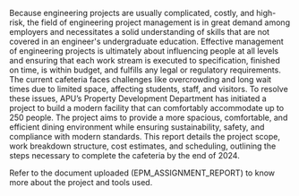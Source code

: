 Because engineering projects are usually complicated, costly, and high-risk, the field of engineering project management is in great demand among employers and necessitates a solid understanding of skills that are not covered in an engineer's undergraduate education. Effective management of engineering projects is ultimately about influencing people at all levels and ensuring that each work stream is executed to specification, finished on time, is within budget, and fulfills any legal or regulatory requirements. The current cafeteria faces challenges like overcrowding and long wait times due to limited space, affecting students, staff, and visitors. To resolve these issues, APU’s Property Development Department has initiated a project to build a modern facility that can comfortably accommodate up to 250 people. The project aims to provide a more spacious, comfortable, and efficient dining environment while ensuring sustainability, safety, and compliance with modern standards. This report details the project scope, work breakdown structure, cost estimates, and scheduling, outlining the steps necessary to complete the cafeteria by the end of 2024.

Refer to the document uploaded (EPM_ASSIGNMENT_REPORT) to know more about the project and tools used.
